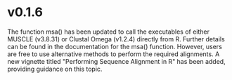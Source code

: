 # v0.1.6


The function msa() has been updated to call the executables of either MUSCLE (v3.8.31) or Clustal Omega (v1.2.4) directly from R. Further details can be found in the documentation for the msa() function. However, users are free to use alternative methods to perform the required alignments. A new vignette titled "Performing Sequence Alignment in R" has been added, providing guidance on this topic.
